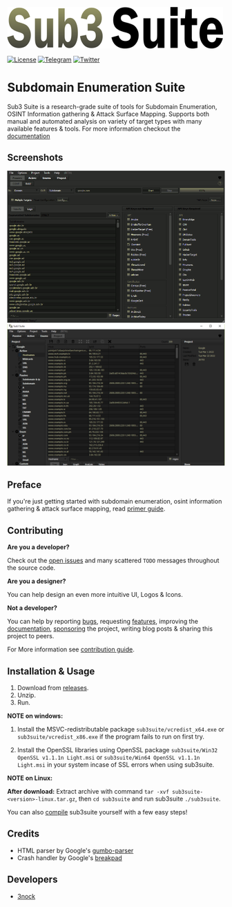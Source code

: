 <img src="docs/images/sub3suite.png" width=500/>

[![License](https://img.shields.io/badge/license-GPLv3-green.svg)](https://raw.githubusercontent.com/3nock/sub3suite/main/LICENSE)
[![Telegram](https://img.shields.io/badge/chat-%20on%20Telegram-blue.svg)](https://telegram.me/sub3suite) 
[![Twitter](https://img.shields.io/twitter/follow/sub3suite?label=twitter&style=social)](https://twitter.com/sub3suite)

# Subdomain Enumeration Suite
Sub3 Suite is a research-grade suite of tools for Subdomain Enumeration, OSINT Information gathering & Attack Surface Mapping. Supports both
manual and automated analysis on variety of target types with many available features & tools. For more information checkout the [documentation](https://github.com/3nock/s3s_doc/blob/main/md/index.md)

## Screenshots
<img src="docs/images/engines.gif"/>
<img src="docs/images/screenshot_project.png"/>

## Preface

If you're just getting started with subdomain enumeration, osint information gathering & attack surface mapping, read [primer guide](PRIMER.md).

## Contributing 

**Are you a developer?**

Check out the [open issues](https://github.com/3nock/sub3suite/issues) and many scattered `TODO` messages throughout the source code.

**Are you a designer?**

You can help design an even more intuitive UI, Logos & Icons.

**Not a developer?**

You can help by reporting [bugs](https://github.com/3nock/sub3suite/issues), requesting [features](https://github.com/3nock/sub3suite/issues), improving the [documentation](https://github.com/3nock/s3s_doc), [sponsoring](SPONSOR.md) the project, writing blog posts & sharing this project to peers.

For More information see [contribution guide](CONTRIBUTING.md).

## Installation & Usage

1. Download from [releases](https://github.com/3nock/sub3suite/releases).
2. Unzip.
3. Run.

**NOTE on windows:**

1. Install the MSVC-redistributable package `sub3suite/vcredist_x64.exe` or `sub3suite/vcredist_x86.exe` if the program fails to run on first try.

2. Install the OpenSSL libraries using OpenSSL package `sub3suite/Win32 OpenSSL v1.1.1n Light.msi` or `sub3suite/Win64 OpenSSL v1.1.1n Light.msi` in your system incase of SSL errors when using sub3suite.

**NOTE on Linux:**

**After download:** Extract archive with command `tar -xvf sub3suite-<version>-linux.tar.gz`, then `cd sub3suite` and run sub3suite `./sub3suite`.

You can also [compile](COMPILING.md) sub3suite yourself with a few easy steps!

## Credits

- HTML parser by Google's [gumbo-parser](https://github.com/google/gumbo-parser)
- Crash handler by Google's [breakpad](https://github.com/google/breakpad)

## Developers

- [3nock](https://twitter.com/3nock_)
